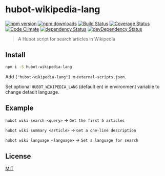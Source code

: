 # hubot-wikipedia-lang

[![npm version](https://img.shields.io/npm/v/hubot-wikipedia-lang.svg?style=flat-square)](https://www.npmjs.com/package/hubot-wikipedia-lang)
[![npm downloads](https://img.shields.io/npm/dm/hubot-wikipedia-lang.svg?style=flat-square)](https://www.npmjs.com/package/hubot-wikipedia-lang)
[![Build Status](https://img.shields.io/travis/lgaticaq/hubot-wikipedia-lang.svg?style=flat-square)](https://travis-ci.org/lgaticaq/hubot-wikipedia-lang)
[![Coverage Status](https://img.shields.io/coveralls/lgaticaq/hubot-wikipedia-lang/master.svg?style=flat-square)](https://coveralls.io/github/lgaticaq/hubot-wikipedia-lang?branch=master)
[![Code Climate](https://img.shields.io/codeclimate/github/lgaticaq/hubot-wikipedia-lang.svg?style=flat-square)](https://codeclimate.com/github/lgaticaq/hubot-wikipedia-lang)
[![dependency Status](https://img.shields.io/david/lgaticaq/hubot-wikipedia-lang.svg?style=flat-square)](https://david-dm.org/lgaticaq/hubot-wikipedia-lang#info=dependencies)
[![devDependency Status](https://img.shields.io/david/dev/lgaticaq/hubot-wikipedia-lang.svg?style=flat-square)](https://david-dm.org/lgaticaq/hubot-wikipedia-lang#info=devDependencies)

> A Hubot script for search articles in Wikipedia

## Install

```bash
npm i -S hubot-wikipedia-lang
```

Add `["hubot-wikipedia-lang"]` in `external-scripts.json`.

Set optional `HUBOT_WIKIPEDIA_LANG` (default en) in environment variable to change default language.

## Example
`hubot wiki search <query>` -> `Get the first 5 articles`

`hubot wiki summary <article>` -> `Get a one-line description`

`hubot wiki language <language>` -> `Set a language for search`

## License

[MIT](https://tldrlegal.com/license/mit-license)
